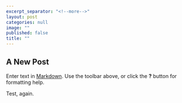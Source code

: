 ```yaml
---
excerpt_separator: "<!--more-->"
layout: post
categories: null
image: ""
published: false
title: ""
---
```


## A New Post

Enter text in [Markdown](http://daringfireball.net/projects/markdown/). Use the toolbar above, or click the **?** button for formatting help.


Test, again.
